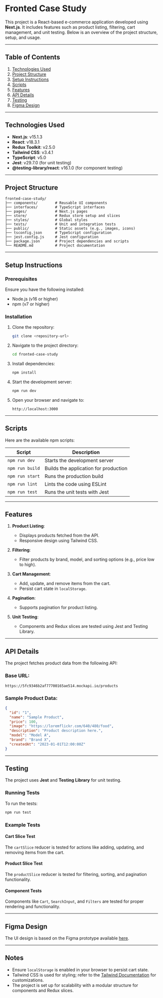 
# Fronted Case Study

This project is a React-based e-commerce application developed using **Next.js**. It includes features such as product listing, filtering, cart management, and unit testing. Below is an overview of the project structure, setup, and usage.

---

## Table of Contents

1. [Technologies Used](#technologies-used)
2. [Project Structure](#project-structure)
3. [Setup Instructions](#setup-instructions)
4. [Scripts](#scripts)
5. [Features](#features)
6. [API Details](#api-details)
7. [Testing](#testing)
8. [Figma Design](#figma-design)

---

## Technologies Used

- **Next.js**: v15.1.3
- **React**: v18.3.1
- **Redux Toolkit**: v2.5.0
- **Tailwind CSS**: v3.4.1
- **TypeScript**: v5.0
- **Jest**: v29.7.0 (for unit testing)
- **@testing-library/react**: v16.1.0 (for component testing)

---

## Project Structure

```
fronted-case-study/
├── components/        # Reusable UI components
├── interfaces/        # TypeScript interfaces
├── pages/             # Next.js pages
├── store/             # Redux store setup and slices
├── styles/            # Global styles
├── tests/             # Unit and integration tests
├── public/            # Static assets (e.g., images, icons)
├── tsconfig.json      # TypeScript configuration
├── jest.config.js     # Jest configuration
├── package.json       # Project dependencies and scripts
└── README.md          # Project documentation
```

---

## Setup Instructions

### Prerequisites

Ensure you have the following installed:
- Node.js (v16 or higher)
- npm (v7 or higher)

### Installation

1. Clone the repository:
   ```bash
   git clone <repository-url>
   ```

2. Navigate to the project directory:
   ```bash
   cd fronted-case-study
   ```

3. Install dependencies:
   ```bash
   npm install
   ```

4. Start the development server:
   ```bash
   npm run dev
   ```

5. Open your browser and navigate to:
   ```
   http://localhost:3000
   ```

---

## Scripts

Here are the available npm scripts:

| Script         | Description                                 |
|----------------|---------------------------------------------|
| `npm run dev`  | Starts the development server               |
| `npm run build`| Builds the application for production       |
| `npm run start`| Runs the production build                   |
| `npm run lint` | Lints the code using ESLint                 |
| `npm run test` | Runs the unit tests with Jest               |

---

## Features

1. **Product Listing**:
   - Displays products fetched from the API.
   - Responsive design using Tailwind CSS.

2. **Filtering**:
   - Filter products by brand, model, and sorting options (e.g., price low to high).

3. **Cart Management**:
   - Add, update, and remove items from the cart.
   - Persist cart state in `localStorage`.

4. **Pagination**:
   - Supports pagination for product listing.

5. **Unit Testing**:
   - Components and Redux slices are tested using Jest and Testing Library.

---

## API Details

The project fetches product data from the following API:

### Base URL:
```
https://5fc9346b2af77700165ae514.mockapi.io/products
```

### Sample Product Data:
```json
{
  "id": "1",
  "name": "Sample Product",
  "price": 100,
  "image": "https://loremflickr.com/640/480/food",
  "description": "Product description here.",
  "model": "Model A",
  "brand": "Brand X",
  "createdAt": "2023-01-01T12:00:00Z"
}
```

---

## Testing

The project uses **Jest** and **Testing Library** for unit testing.

### Running Tests

To run the tests:
```bash
npm run test
```

### Example Tests

#### Cart Slice Test
The `cartSlice` reducer is tested for actions like adding, updating, and removing items from the cart.

#### Product Slice Test
The `productSlice` reducer is tested for filtering, sorting, and pagination functionality.

#### Component Tests
Components like `Cart`, `SearchInput`, and `Filters` are tested for proper rendering and functionality.

---

## Figma Design

The UI design is based on the Figma prototype available [here](https://www.figma.com/file/V4VefkJBn8SESKJwJO3486/Eteration-React-Case-Study).

---

## Notes

- Ensure `localStorage` is enabled in your browser to persist cart state.
- Tailwind CSS is used for styling; refer to the [Tailwind Documentation](https://tailwindcss.com/docs) for customizations.
- The project is set up for scalability with a modular structure for components and Redux slices.

